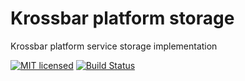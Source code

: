 # Krossbar platform storage

Krossbar platform service storage implementation

[![MIT licensed][mit-badge]][mit-url]
[![Build Status][actions-badge]][actions-url]

[mit-badge]: https://img.shields.io/badge/license-MIT-blue.svg
[mit-url]: https://github.com/krossbar-platform/krossbar-storage/blob/main/LICENSE
[actions-badge]: https://github.com/krossbar-platform/krossbar-storage/actions/workflows/rust.yml/badge.svg
[actions-url]: https://github.com/krossbar-platform/krossbar-storage/actions/workflows/rust.yml

